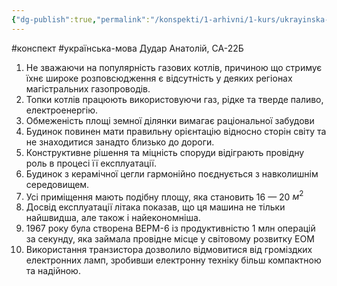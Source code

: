 ```yaml
---
{"dg-publish":true,"permalink":"/konspekti/1-arhivni/1-kurs/ukrayinska-mova/30-travnya-2023/"}
---
```

#конспект #українська-мова
Дудар Анатолій, СА-22Б

1. Не зважаючи на популярність газових котлів, причиною що стримує їхнє широке розповсюдження є відсутність у деяких регіонах магістральних газопроводів.
2. Топки котлів працюють використовуючи газ, рідке та тверде паливо, електроенергію.
3. Обмеженість площі земної ділянки вимагає раціональної забудови
4. Будинок повинен мати правильну орієнтацію відносно сторін світу та не знаходитися занадто близько до дороги.
5. Конструктивне рішення та міцність споруди відіграють провідну роль в процесі її експлуатації.
6. Будинок з керамічної цегли гармонійно поєднується з навколишнім середовищем.
7. Усі приміщення мають подібну площу, яка становить 16 — 20 $м^2$ 
8. Досвід експлуатації літака показав, що ця машина не тільки найшвидша, але також і найекономніша.
9. 1967 року була створена ВЕРМ-6 із продуктивністю 1 млн операцій за секунду, яка займала провідне місце у світовому розвитку ЕОМ
10. Використання транзистора дозволило відмовитися від громіздких електронних ламп, зробивши електронну техніку більш компактною та надійною.


